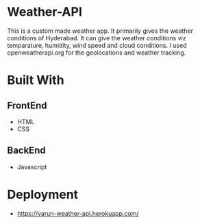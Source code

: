 # Weather-API
This is a custom made weather app. It primarily gives the weather conditions of Hyderabad. It can give the weather conditions viz temparature, humidity, wind speed and cloud conditions. I used openweatherapi.org for the geolocations and weather tracking. 
# Built With 
## FrontEnd
* HTML
* CSS
## BackEnd
* Javascript
# Deployment 
* https://varun-weather-api.herokuapp.com/

